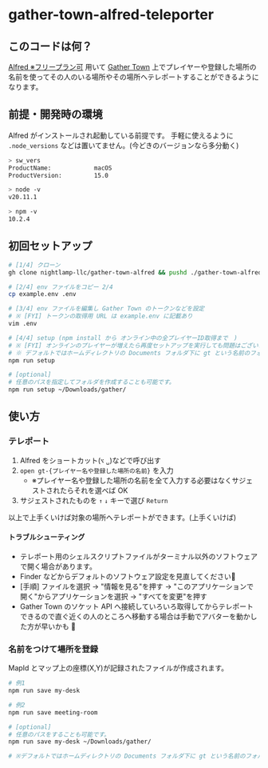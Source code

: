 # gather-town-alfred-teleporter

## このコードは何？

[Alfred ※フリープラン可](https://www.alfredapp.com/) 用いて [Gather Town](https://ja.gather.town/) 上でプレイヤーや登録した場所の名前を使ってその人のいる場所やその場所へテレポートすることができるようになります。

## 前提・開発時の環境

Alfred がインストールされ起動している前提です。
手軽に使えるように `.node_versions` などは置いてません。(今どきのバージョンなら多分動く)

```zsh
> sw_vers
ProductName:            macOS
ProductVersion:         15.0

> node -v
v20.11.1

> npm -v
10.2.4
```

## 初回セットアップ

```zsh
# [1/4] クローン
gh clone nightlamp-llc/gather-town-alfred && pushd ./gather-town-alfred

# [2/4] env ファイルをコピー 2/4
cp example.env .env

# [3/4] env ファイルを編集し Gather Town のトークンなどを設定
# ※ [FYI] トークンの取得用 URL は example.env に記載あり
vim .env

# [4/4] setup (npm install から オンライン中の全プレイヤーID取得まで　)
# ※ [FYI] オンラインのプレイヤーが増えたら再度セットアップを実行しても問題はございません
# ※ デフォルトではホームディレクトリの Documents フォルダ下に gt という名前のフォルダとその内部にテレポート用のシェルスクリプトファイルが作成されます。
npm run setup

# [optional]
# 任意のパスを指定してフォルダを作成することも可能です。
npm run setup ~/Downloads/gather/
```

## 使い方

### テレポート

1. Alfred をショートカット(`⌥` `␣`)などで呼び出す
2. `open gt-{プレイヤー名や登録した場所の名前}` を入力
    - ※プレイヤー名や登録した場所の名前を全て入力する必要はなくサジェストされたらそれを選べば OK
3. サジェストされたものを `↑` `↓` キーで選び `Return`

以上で上手くいけば対象の場所へテレポートができます。(上手くいけば)

#### トラブルシューティング

- テレポート用のシェルスクリプトファイルがターミナル以外のソフトウェアで開く場合があります。
- Finder などからデフォルトのソフトウェア設定を見直してください🙏
- [手順] ファイルを選択 → "情報を見る"を押す → "このアプリケーションで開く"からアプリケーションを選択 → "すべてを変更"を押す
- Gather Town のソケット API へ接続していろいろ取得してからテレポートできるので直ぐ近くの人のところへ移動する場合は手動でアバターを動かした方が早いかも 🙏

### 名前をつけて場所を登録

MapId とマップ上の座標(X,Y)が記録されたファイルが作成されます。

```zsh
# 例1
npm run save my-desk

# 例2
npm run save meeting-room

# [optional]
# 任意のパスをすることも可能です。
npm run save my-desk ~/Downloads/gather/

# ※デフォルトではホームディレクトリの Documents フォルダ下に gt という名前のフォルダとその内部にテレポート用のシェルスクリプトファイルが作成されます。
```
